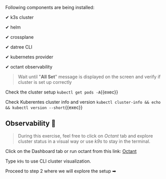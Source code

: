 Following components are being installed:

✔ k3s cluster

✔ helm

✔ crossplane

✔ datree CLI

✔ kubernetes provider

✔ octant observability

> Wait until "**All Set**" message is displayed on the screen and verify if cluster
> is set up correctly

Check the cluster setup `kubectl get pods -A`{{exec}}

Check Kuberentes cluster info and version
`kubectl cluster-info && echo && kubectl version --short`{{exec}}

## Observability 🔎

> During this exercise, feel free to click on _Octant_ tab and explore cluster
> status in a visual way or use _k9s_ to stay in the terminal.

Click on the Dashboard tab or run octant from this link:
[Octant]({{TRAFFIC_HOST1_7777}})

Type `k9s` to use CLI cluster visualization.

Proceed to step 2 where we will explore the setup ➡



